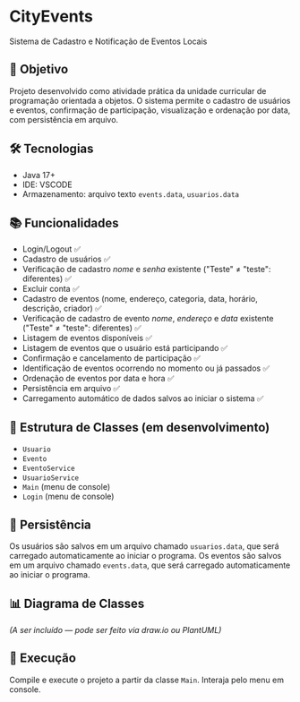 # CityEvents

Sistema de Cadastro e Notificação de Eventos Locais

## 🎯 Objetivo

Projeto desenvolvido como atividade prática da unidade curricular de programação orientada a objetos. O sistema permite o cadastro de usuários e eventos, confirmação de participação, visualização e ordenação por data, com persistência em arquivo.

## 🛠️ Tecnologias

- Java 17+
- IDE: VSCODE
- Armazenamento: arquivo texto `events.data`, `usuarios.data`

## 📚 Funcionalidades

- Login/Logout ✅
- Cadastro de usuários ✅
- Verificação de cadastro _nome_ e _senha_ existente ("Teste" ≠ "teste": diferentes) ✅
- Excluir conta ✅
- Cadastro de eventos (nome, endereço, categoria, data, horário, descrição, criador) ✅
- Verificação de cadastro de evento _nome_, _endereço_ e _data_ existente ("Teste" ≠ "teste": diferentes) ✅
- Listagem de eventos disponíveis ✅
- Listagem de eventos que o usuário está participando ✅
- Confirmação e cancelamento de participação ✅
- Identificação de eventos ocorrendo no momento ou já passados ✅
- Ordenação de eventos por data e hora ✅
- Persistência em arquivo ✅
- Carregamento automático de dados salvos ao iniciar o sistema ✅

## 🧱 Estrutura de Classes (em desenvolvimento)

- `Usuario`
- `Evento`
- `EventoService`
- `UsuarioService`
- `Main` (menu de console)
- `Login` (menu de console)

## 💾 Persistência

Os usuários são salvos em um arquivo chamado `usuarios.data`, que será carregado automaticamente ao iniciar o programa.
Os eventos são salvos em um arquivo chamado `events.data`, que será carregado automaticamente ao iniciar o programa.

## 📊 Diagrama de Classes

_(A ser incluído — pode ser feito via draw.io ou PlantUML)_

## 🚀 Execução

Compile e execute o projeto a partir da classe `Main`. Interaja pelo menu em console.
